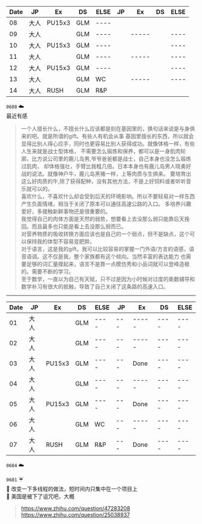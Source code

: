 

| Date    |   JP   | Ex  |DS |ELSE |JP | Ex |  DS |ELSE|
| ------- |--------|-----|---|-----|---|----|-----|----|
| 08      | 大人    |PU15x3|GLM|----|   |     |    |    |
| 09      | 大人    |      |GLM|----|   |-----|    |----|
| 10      | 大人    |PU15x3|GLM|----|   |     |    |----|
| 11      | 大人    |      |GLM|----|   |-----|    |----|
| 12      | 大人    |PU15x3|GLM|----|   |     |    |----|
| 13      | 大人    |      |GLM|WC  |   |-----|    |----|
| 14      | 大人    |RUSH  |GLM|R&P |   |     |    |    |

``0608`` :cloud:  
最近有感
> 一个人擅长什么，不擅长什么应该都是刻在基因里的，换句话来说是与身俱来的吧。就是所谓的gift。有些人有机会从事
基因里擅长的东西，所以就会显得比别人得心应手，同时也更容易比别人获得成功。就像体格一样，有些人生来就是战士型体格，
不需要怎么锻炼和保养，都可以是一身肌肉轮廓，比方说公司里的鹿儿岛男,爷爷爸爸都是战士，自己本身也没怎么锻炼过肌肉，
却体格强壮，手臂比我粗几倍。日本本身也有鹿儿岛男人晓勇好战的说法。就像神户牛，鹿儿岛黑猪一样，上等肉质与生俱来。
要培育出这么好肉质的牛,除了获得配种，没有其他方法，不是上好饲料或者听听音乐就可以的。   
喜欢什么，不喜欢什么却会受到后天的环境影响。所以不要轻易对一样东西产生负面情绪，相当于关闭了原本可以通往高速公路的入口。
多培养兴趣爱好，多接触新鲜事物还是很重要的。  
我觉得自己的肉体方面是天然的弱势，想要看上去没那么弱只能靠后天挽回。而且最多也只能是看上去没那么弱而已。    
对营养物质的吸收转换方面应该也是自己的一个弱点，但不是缺点，这个可以保持我的体型不容易变肥胖。  
对于语言，这是我的gift，我可以比较容易的掌握一门外语/方言的语感，语音语调。这不仅是我，整个家族都有这个倾向。当然丰富的表达能力
也需要足够的词汇量撑起来，语言不是靠一点模仿秀和小品词就可以登峰造极的。需要不断的学习。  
至于数学，一直以为自己有天赋，只不过是因为小时候对过度的奥数辅导和数学补习有很大的抵触，导致了自己关闭了这条路的高速入口。  



--------------------------------------------------------------
| Date    |   JP   | Ex  |DS|ELSE|JP | Ex  |DS  |ELSE|
| ------- |--------|-----|---|----|----|-----|-----|----|
| 01      | 大人   |       |GLM|----|---|-----|----|----|
| 02      | 大人   |     |GLM|----|---|-----|----|----|
| 03      | 大人   |PU15x3|GLM|----|---|Done|----|----|
| 04      | 大人   |     |GLM|----|---|-----|----|----|
| 05      | 大人   |PU15x3|GLM|----|---|Done|----|----|
| 06      | 大人   |     |GLM|WC  |---|-----|----|----|
| 07      | 大人   |RUSH|GLM|R&P |---|Done|----|----|

 ``0604`` :cloud:   
 >   


``0601`` :umbrella:   
 :memo: 改变一下多线程的做法，短时间内只集中在一个项目上     
 :memo: 美国是被下了诅咒吧，大概   
 > https://www.zhihu.com/question/47283208  
 > https://www.zhihu.com/question/25038937



